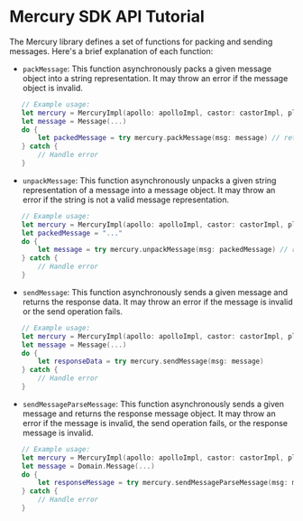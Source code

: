 # Mercury SDK API Tutorial

The Mercury library defines a set of functions for packing and sending messages. Here's a brief explanation of each function:

- `packMessage`: This function asynchronously packs a given message object into a string representation. It may throw an error if the message object is invalid.

``` swift
   // Example usage:
   let mercury = MercuryImpl(apollo: apolloImpl, castor: castorImpl, pluto: plutoImpl)
   let message = Message(...)
   do {
       let packedMessage = try mercury.packMessage(msg: message) // returns the String packed message
   } catch {
       // Handle error
   }
```

- `unpackMessage`: This function asynchronously unpacks a given string representation of a message into a message object. It may throw an error if the string is not a valid message representation.

```swift
   // Example usage:
   let mercury = MercuryImpl(apollo: apolloImpl, castor: castorImpl, pluto: plutoImpl)
   let packedMessage = "..."
   do {
       let message = try mercury.unpackMessage(msg: packedMessage) // returns the ``Message``
   } catch {
       // Handle error
   }
```

- `sendMessage`: This function asynchronously sends a given message and returns the response data. It may throw an error if the message is invalid or the send operation fails.

```swift
   // Example usage:
   let mercury = MercuryImpl(apollo: apolloImpl, castor: castorImpl, pluto: plutoImpl)
   let message = Message(...)
   do {
       let responseData = try mercury.sendMessage(msg: message)
   } catch {
       // Handle error
   }
```

- `sendMessageParseMessage`: This function asynchronously sends a given message and returns the response message object. It may throw an error if the message is invalid, the send operation fails, or the response message is invalid.

```swift
   // Example usage:
   let mercury = MercuryImpl(apollo: apolloImpl, castor: castorImpl, pluto: plutoImpl)
   let message = Domain.Message(...)
   do {
       let responseMessage = try mercury.sendMessageParseMessage(msg: message)
   } catch {
       // Handle error
   }
```
